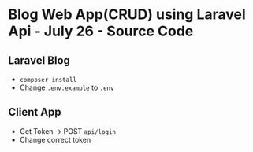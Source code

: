 # Blog Web App(CRUD) using Laravel Api - July 26 - Source Code

## Laravel Blog

* `composer install`
* Change `.env.example` to `.env`

## Client App

* Get Token -> POST `api/login`
* Change correct token